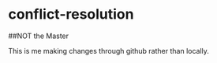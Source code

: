 # conflict-resolution

##NOT the Master

This is me making changes through github rather than locally.
